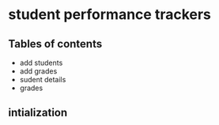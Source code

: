 # student performance trackers
## Tables of contents
- add students
- add grades 
- sudent details
- grades
## intialization
